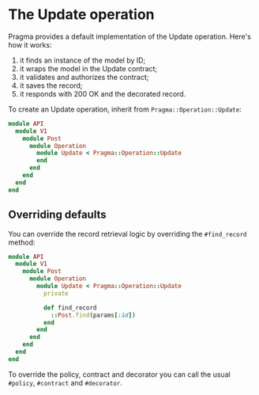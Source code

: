 # The Update operation

Pragma provides a default implementation of the Update operation. Here's how it works:

1. it finds an instance of the model by ID;
2. it wraps the model in the Update contract;
3. it validates and authorizes the contract;
4. it saves the record;
5. it responds with 200 OK and the decorated record.

To create an Update operation, inherit from `Pragma::Operation::Update`:

```ruby
module API
  module V1
    module Post
      module Operation
        module Update < Pragma::Operation::Update
        end
      end
    end
  end
end
```

## Overriding defaults

You can override the record retrieval logic by overriding the `#find_record` method:

```ruby
module API
  module V1
    module Post
      module Operation
        module Update < Pragma::Operation::Update
          private

          def find_record
            ::Post.find(params[:id])
          end
        end
      end
    end
  end
end
```

To override the policy, contract and decorator you can call the usual `#policy`, `#contract` and
`#decorator`.
